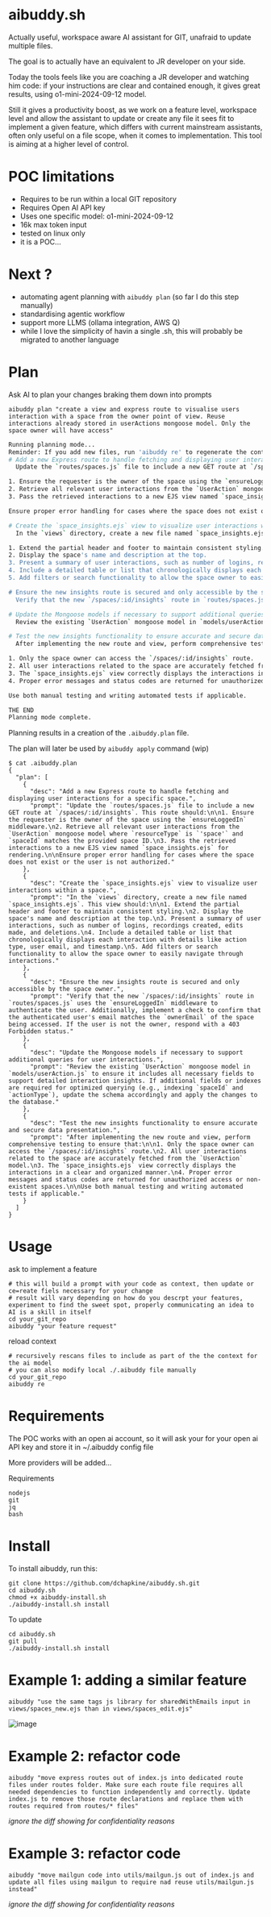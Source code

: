 # aibuddy.sh

Actually useful, workspace aware AI assistant for GIT, unafraid to update multiple files.

The goal is to actually have an equivalent to JR developer on your side.

Today the tools feels like you are coaching a JR developer and watching him code: if your instructions are clear and contained enough, it gives great results, using o1-mini-2024-09-12 model.

Still it gives a productivity boost, as we work on a feature level, workspace level and allow the assistant to update or create any file it sees fit to implement a given feature, which differs with current mainstream assistants, often only useful on a file scope, when it comes to implementation. This tool is aiming at a higher level of control.


# POC limitations

- Requires to be run within a local GIT repository
- Requires Open AI API key
- Uses one specific model: o1-mini-2024-09-12
- 16k max token input
- tested on linux only
- it is a POC...

# Next ?

- automating agent planning with `aibuddy plan` (so far I do this step manually)
- standardising agentic workflow
- support more LLMS (ollama integration, AWS Q)
- while I love the simplicity of havin a single .sh, this will probably be migrated to another language


# Plan

Ask AI to plan your changes braking them down into prompts

`aibuddy plan "create a view and express route to visualise users interaction with a space from the owner point of view. Reuse interactions already stored in userActions mongoose model. Only the space owner will have access"`

```bash
Running planning mode...
Reminder: If you add new files, run 'aibuddy re' to regenerate the context.
# Add a new Express route to handle fetching and displaying user interactions for a specific space.
  Update the `routes/spaces.js` file to include a new GET route at `/spaces/:id/insights`. This route should:

1. Ensure the requester is the owner of the space using the `ensureLoggedIn` middleware.
2. Retrieve all relevant user interactions from the `UserAction` mongoose model where `resourceType` is `'space'` and `spaceId` matches the provided space ID.
3. Pass the retrieved interactions to a new EJS view named `space_insights.ejs` for rendering.

Ensure proper error handling for cases where the space does not exist or the user is not authorized.

# Create the `space_insights.ejs` view to visualize user interactions within a space.
  In the `views` directory, create a new file named `space_insights.ejs`. This view should:

1. Extend the partial header and footer to maintain consistent styling.
2. Display the space's name and description at the top.
3. Present a summary of user interactions, such as number of logins, recordings created, edits made, and deletions.
4. Include a detailed table or list that chronologically displays each interaction with details like action type, user email, and timestamp.
5. Add filters or search functionality to allow the space owner to easily navigate through interactions.

# Ensure the new insights route is secured and only accessible by the space owner.
  Verify that the new `/spaces/:id/insights` route in `routes/spaces.js` uses the `ensureLoggedIn` middleware to authenticate the user. Additionally, implement a check to confirm that the authenticated user's email matches the `ownerEmail` of the space being accessed. If the user is not the owner, respond with a 403 Forbidden status.

# Update the Mongoose models if necessary to support additional queries for user interactions.
  Review the existing `UserAction` mongoose model in `models/userAction.js` to ensure it includes all necessary fields to support detailed interaction insights. If additional fields or indexes are required for optimized querying (e.g., indexing `spaceId` and `actionType`), update the schema accordingly and apply the changes to the database.

# Test the new insights functionality to ensure accurate and secure data presentation.
  After implementing the new route and view, perform comprehensive testing to ensure that:

1. Only the space owner can access the `/spaces/:id/insights` route.
2. All user interactions related to the space are accurately fetched from the `UserAction` model.
3. The `space_insights.ejs` view correctly displays the interactions in a clear and organized manner.
4. Proper error messages and status codes are returned for unauthorized access or non-existent spaces.

Use both manual testing and writing automated tests if applicable.

THE END
Planning mode complete.

```

Planning results in a creation of the `.aibuddy.plan` file.

The plan will later be used by `aibuddy apply` command (wip)

```
$ cat .aibuddy.plan 
{
  "plan": [
    {
      "desc": "Add a new Express route to handle fetching and displaying user interactions for a specific space.",
      "prompt": "Update the `routes/spaces.js` file to include a new GET route at `/spaces/:id/insights`. This route should:\n\n1. Ensure the requester is the owner of the space using the `ensureLoggedIn` middleware.\n2. Retrieve all relevant user interactions from the `UserAction` mongoose model where `resourceType` is `'space'` and `spaceId` matches the provided space ID.\n3. Pass the retrieved interactions to a new EJS view named `space_insights.ejs` for rendering.\n\nEnsure proper error handling for cases where the space does not exist or the user is not authorized."
    },
    {
      "desc": "Create the `space_insights.ejs` view to visualize user interactions within a space.",
      "prompt": "In the `views` directory, create a new file named `space_insights.ejs`. This view should:\n\n1. Extend the partial header and footer to maintain consistent styling.\n2. Display the space's name and description at the top.\n3. Present a summary of user interactions, such as number of logins, recordings created, edits made, and deletions.\n4. Include a detailed table or list that chronologically displays each interaction with details like action type, user email, and timestamp.\n5. Add filters or search functionality to allow the space owner to easily navigate through interactions."
    },
    {
      "desc": "Ensure the new insights route is secured and only accessible by the space owner.",
      "prompt": "Verify that the new `/spaces/:id/insights` route in `routes/spaces.js` uses the `ensureLoggedIn` middleware to authenticate the user. Additionally, implement a check to confirm that the authenticated user's email matches the `ownerEmail` of the space being accessed. If the user is not the owner, respond with a 403 Forbidden status."
    },
    {
      "desc": "Update the Mongoose models if necessary to support additional queries for user interactions.",
      "prompt": "Review the existing `UserAction` mongoose model in `models/userAction.js` to ensure it includes all necessary fields to support detailed interaction insights. If additional fields or indexes are required for optimized querying (e.g., indexing `spaceId` and `actionType`), update the schema accordingly and apply the changes to the database."
    },
    {
      "desc": "Test the new insights functionality to ensure accurate and secure data presentation.",
      "prompt": "After implementing the new route and view, perform comprehensive testing to ensure that:\n\n1. Only the space owner can access the `/spaces/:id/insights` route.\n2. All user interactions related to the space are accurately fetched from the `UserAction` model.\n3. The `space_insights.ejs` view correctly displays the interactions in a clear and organized manner.\n4. Proper error messages and status codes are returned for unauthorized access or non-existent spaces.\n\nUse both manual testing and writing automated tests if applicable."
    }
  ]
}

```


# Usage

ask to implement a feature

```
# this will build a prompt with your code as context, then update or ce=reate fiels necessary for your change
# result will vary depending on how do you descrpt your features, experiment to find the sweet spot, properly communicating an idea to AI is a skill in itself
cd your_git_repo
aibuddy "your feature request"
```


reload context

```
# recursively rescans files to include as part of the the context for the ai model
# you can also modify local ./.aibuddy file manually
cd your_git_repo
aibuddy re
```

# Requirements

The POC works with an open ai account, so it will ask your for your open ai API key and store it in ~/.aibuddy config file

More providers will be added...

Requirements

```
nodejs
git
jq
bash
```

# Install

To install aibuddy, run this:

```
git clone https://github.com/dchapkine/aibuddy.sh.git
cd aibuddy.sh
chmod +x aibuddy-install.sh
./aibuddy-install.sh install
```

To update

```
cd aibuddy.sh
git pull
./aibuddy-install.sh install
```


# Example 1: adding a similar feature

```
aibuddy "use the same tags js library for sharedWithEmails input in views/spaces_new.ejs than in views/spaces_edit.ejs"
```
![image](https://github.com/user-attachments/assets/b4fabde4-16ac-4b1e-a0f0-cb04a7ef2ccc)

# Example 2: refactor code

```
aibuddy "move express routes out of index.js into dedicated route files under routes folder. Make sure each route file requires all needed dependencies to function independently and correctly. Update index.js to remove those route declarations and replace them with routes required from routes/* files"
```

*ignore the diff showing for confidentiality reasons*

# Example 3: refactor code

```
aibuddy "move mailgun code into utils/mailgun.js out of index.js and update all files using mailgun to require nad reuse utils/mailgun.js instead"
```

*ignore the diff showing for confidentiality reasons*

